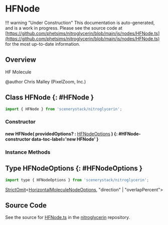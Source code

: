# HFNode

!!! warning "Under Construction"
    This documentation is auto-generated, and is a work in progress. Please see the source code at
    [https://github.com/phetsims/nitroglycerin/blob/main/js/nodes/HFNode.ts](https://github.com/phetsims/nitroglycerin/blob/main/js/nodes/HFNode.ts) for the most up-to-date information.

## Overview

HF Molecule

@author Chris Malley (PixelZoom, Inc.)

## Class HFNode {: #HFNode }


```js
import { HFNode } from 'scenerystack/nitroglycerin';
```
### Constructor

#### new HFNode( providedOptions? : <span style="font-weight: 400;">[HFNodeOptions](../nitroglycerin/HFNode.md#HFNodeOptions)</span> ) {: #HFNode-constructor data-toc-label='new HFNode' }

### Instance Methods





## Type HFNodeOptions {: #HFNodeOptions }


```js
import type { HFNodeOptions } from 'scenerystack/nitroglycerin';
```


[StrictOmit](../phet-core/StrictOmit.md)&lt;[HorizontalMoleculeNodeOptions](../nitroglycerin/HorizontalMoleculeNode.md#HorizontalMoleculeNodeOptions), "direction" | "overlapPercent"&gt;



## Source Code

See the source for [HFNode.ts](https://github.com/phetsims/nitroglycerin/blob/main/js/nodes/HFNode.ts) in the [nitroglycerin](https://github.com/phetsims/nitroglycerin) repository.
